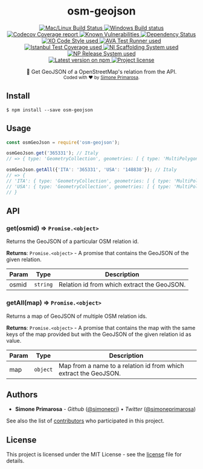 <h1 align="center">
  <b>osm-geojson</b>
</h1>
<p align="center">
  <!-- CI - TravisCI -->
  <a href="https://travis-ci.com/simonepri/osm-geojson">
    <img src="https://img.shields.io/travis/com/simonepri/osm-geojson/master.svg?label=MacOS%20%26%20Linux" alt="Mac/Linux Build Status" />
  </a>
  <!-- CI - AppVeyor -->
  <a href="https://ci.appveyor.com/project/simonepri/osm-geojson">
    <img src="https://img.shields.io/appveyor/ci/simonepri/osm-geojson/master.svg?label=Windows" alt="Windows Build status" />
  </a>
  <!-- Coverage - Codecov -->
  <a href="https://codecov.io/gh/simonepri/osm-geojson">
    <img src="https://img.shields.io/codecov/c/github/simonepri/osm-geojson/master.svg" alt="Codecov Coverage report" />
  </a>
  <!-- DM - Snyk -->
  <a href="https://snyk.io/test/github/simonepri/osm-geojson?targetFile=package.json">
    <img src="https://snyk.io/test/github/simonepri/osm-geojson/badge.svg?targetFile=package.json" alt="Known Vulnerabilities" />
  </a>
  <!-- DM - David -->
  <a href="https://david-dm.org/simonepri/osm-geojson">
    <img src="https://david-dm.org/simonepri/osm-geojson/status.svg" alt="Dependency Status" />
  </a>

  <br/>

  <!-- Code Style - XO-Prettier -->
  <a href="https://github.com/xojs/xo">
    <img src="https://img.shields.io/badge/code_style-XO+Prettier-5ed9c7.svg" alt="XO Code Style used" />
  </a>
  <!-- Test Runner - AVA -->
  <a href="https://github.com/avajs/ava">
    <img src="https://img.shields.io/badge/test_runner-AVA-fb3170.svg" alt="AVA Test Runner used" />
  </a>
  <!-- Test Coverage - Istanbul -->
  <a href="https://github.com/istanbuljs/nyc">
    <img src="https://img.shields.io/badge/test_coverage-NYC-fec606.svg" alt="Istanbul Test Coverage used" />
  </a>
  <!-- Init - ni -->
  <a href="https://github.com/simonepri/ni">
    <img src="https://img.shields.io/badge/initialized_with-ni-e74c3c.svg" alt="NI Scaffolding System used" />
  </a>
  <!-- Release - np -->
  <a href="https://github.com/sindresorhus/np">
    <img src="https://img.shields.io/badge/released_with-np-6c8784.svg" alt="NP Release System used" />
  </a>

  <br/>

  <!-- Version - npm -->
  <a href="https://www.npmjs.com/package/osm-geojson">
    <img src="https://img.shields.io/npm/v/osm-geojson.svg" alt="Latest version on npm" />
  </a>
  <!-- License - MIT -->
  <a href="https://github.com/simonepri/osm-geojson/tree/master/license">
    <img src="https://img.shields.io/github/license/simonepri/osm-geojson.svg" alt="Project license" />
  </a>
</p>
<p align="center">
  🔰 Get GeoJSON of a OpenStreetMap's relation from the API.
  <br/>

  <sub>
    Coded with ❤️ by <a href="#authors">Simone Primarosa</a>.
  </sub>
</p>

## Install

```
$ npm install --save osm-geojson
```

## Usage

```js
const osmGeoJson = require('osm-geojson');

osmGeoJson.get('365331'); // Italy
// => { type: 'GeometryCollection', geometries: [ { type: 'MultiPolygon', coordinates: [Array] } ] }

osmGeoJson.getAll({'ITA': '365331', 'USA': '148838'}); // Italy
// => {
// 'ITA': { type: 'GeometryCollection', geometries: [ { type: 'MultiPolygon', coordinates: [Array] } ] },
// 'USA': { type: 'GeometryCollection', geometries: [ { type: 'MultiPolygon', coordinates: [Array] } ] }
// }
```

## API

<a name="get"></a>

### get(osmid) ⇒ <code>Promise.&lt;object&gt;</code>
Returns the GeoJSON of a particular OSM relation id.

**Returns**: <code>Promise.&lt;object&gt;</code> - A promise that contains the GeoJSON of the given
relation.  

| Param | Type | Description |
| --- | --- | --- |
| osmid | <code>string</code> | Relation id from which extract the GeoJSON. |

<a name="getAll"></a>

### getAll(map) ⇒ <code>Promise.&lt;object&gt;</code>
Returns a map of GeoJSON of multiple OSM relation ids.

**Returns**: <code>Promise.&lt;object&gt;</code> - A promise that contains the map with the same keys
of the map provided but with the GeoJSON of the given relation id as value.  

| Param | Type | Description |
| --- | --- | --- |
| map | <code>object</code> | Map from a name to a relation id from which extract the GeoJSON. |

## Authors

- **Simone Primarosa** - *Github* ([@simonepri][github:simonepri]) • *Twitter* ([@simoneprimarosa][twitter:simoneprimarosa])

See also the list of [contributors][contributors] who participated in this project.

## License

This project is licensed under the MIT License - see the [license][license] file for details.


<!-- Links -->
[start]: https://github.com/simonepri/phc-argon2#start-of-content
[contributors]: https://github.com/simonepri/phc-argon2/contributors

[license]: https://github.com/simonepri/phc-argon2/tree/master/license

[github:simonepri]: https://github.com/simonepri
[twitter:simoneprimarosa]: http://twitter.com/intent/user?screen_name=simoneprimarosa
